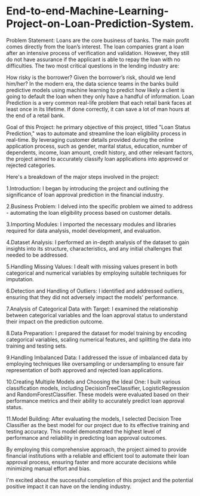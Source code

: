 # End-to-end-Machine-Learning-Project-on-Loan-Prediction-System.
Problem Statement:
Loans are the core business of banks. The main profit comes directly from the loan’s interest. The loan companies grant a loan after an intensive process of verification and validation. However, they still do not have assurance if the applicant is able to repay the loan with no difficulties. The two most critical questions in the lending industry are:

How risky is the borrower?
Given the borrower’s risk, should we lend him/her?
In the modern era, the data science teams in the banks build predictive models using machine learning to predict how likely a client is going to default the loan when they only have a handful of information. Loan Prediction is a very common real-life problem that each retail bank faces at least once in its lifetime. If done correctly, it can save a lot of man hours at the end of a retail bank.


Goal of this Project:
he primary objective of this project, titled "Loan Status Prediction," was to automate and streamline the loan eligibility process in real-time. By leveraging customer details provided during the online application process, such as gender, marital status, education, number of dependents, income, loan amount, credit history, and other relevant factors, the project aimed to accurately classify loan applications into approved or rejected categories.


Here's a breakdown of the major steps involved in the project:


1.Introduction: I began by introducing the project and outlining the significance of loan approval prediction in the financial industry.


2.Business Problem: I delved into the specific problem we aimed to address - automating the loan eligibility process based on customer details.


3.Importing Modules: I imported the necessary modules and libraries required for data analysis, model development, and evaluation.


4.Dataset Analysis: I performed an in-depth analysis of the dataset to gain insights into its structure, characteristics, and any initial challenges that needed to be addressed.


5.Handling Missing Values: I dealt with missing values present in both categorical and numerical variables by employing suitable techniques for imputation.

6.Detection and Handling of Outliers: I identified and addressed outliers, ensuring that they did not adversely impact the models' performance.

7.Analysis of Categorical Data with Target: I examined the relationship between categorical variables and the loan approval status to understand their impact on the prediction outcome.

8.Data Preparation: I prepared the dataset for model training by encoding categorical variables, scaling numerical features, and splitting the data into training and testing sets.

9.Handling Imbalanced Data: I addressed the issue of imbalanced data by employing techniques like oversampling or undersampling to ensure fair representation of both approved and rejected loan applications.

10.Creating Multiple Models and Choosing the Ideal One: I built various classification models, including DecisionTreeClassifier, LogisticRegression and RandomForestClassifier. These models were evaluated based on their performance metrics and their ability to accurately predict loan approval status.

11.Model Building: After evaluating the models, I selected Decision Tree Classifier as the best model for our project due to its effective training and testing accuracy. This model demonstrated the highest level of performance and reliability in predicting loan approval outcomes.

By employing this comprehensive approach, the project aimed to provide financial institutions with a reliable and efficient tool to automate their loan approval process, ensuring faster and more accurate decisions while minimizing manual effort and bias.

I'm excited about the successful completion of this project and the potential positive impact it can have on the lending industry.
